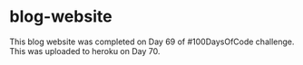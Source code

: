 # blog-website

This blog website was completed on Day 69 of #100DaysOfCode challenge. This was uploaded to heroku on Day 70.
